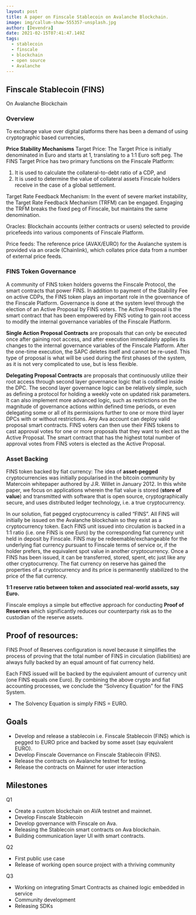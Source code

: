 ```yaml
---
layout: post
title: A paper on Finscale Stablecoin on Avalanche Blockchain.
image: img/callum-shaw-555357-unsplash.jpg
author: [Devendra]
date: 2021-02-15T07:41:47.149Z
tags:
  - stablecoin
  - finscale
  - blockchain
  - open source
  - Avalanche
---
```


## Finscale Stablecoin (FINS)
On Avalanche Blockchain

### Overview
To exchange value over digital platforms there has been a demand of using cryptographic based currencies,

**Price Stability Mechanisms**
Target Price: The Target Price is initially denominated in Euro and starts at 1, translating to a 1:1 Euro soft peg. The FINS Target Price has two primary functions on the Finscale Platform: 
1) It is used to calculate the collateral-to-debt ratio of a CDP, and 
2) It is used to determine the value of collateral assets Finscale holders receive in the case of a global settlement.

Target Rate Feedback Mechanism: In the event of severe market instability, the Target Rate Feedback Mechanism (TRFM) can be engaged. Engaging the TRFM breaks the fixed peg of Finscale, but maintains the same denomination.

Oracles: Blockchain accounts (either contracts or users) selected to provide pricefeeds into various components of Finscale Platform.

Price feeds: The reference price (AVAX/EURO) for the Avalanche system is provided via an oracle (Chainlink), which collates price data from a number of external price feeds.

### FINS Token Governance
A community of FINS token holders governs the Finscale Protocol, the smart contracts that power FINS. In addition to payment of the Stability Fee on active CDPs, the FINS token plays an important role in the governance of the Finscale Platform. Governance is done at the system level through the election of an Active Proposal by FINS voters. The Active Proposal is the smart contract that has been empowered by FINS voting to gain root access to modify the internal governance variables of the Finscale Platform.

**Single Action Proposal Contracts** are proposals that can only be executed once after gaining root access, and after execution immediately applies its changes to the internal governance variables of the Finscale Platform. After the one-time execution, the SAPC deletes itself and cannot be re-used. This type of proposal is what will be used during the first phases of the system, as it is not very complicated to use, but is less flexible.

**Delegating Proposal Contracts** are proposals that continuously utilize their root access through second layer governance logic that is codified inside the DPC. The second layer governance logic can be relatively simple, such as defining a protocol for holding a weekly vote on updated risk parameters. It can also implement more advanced logic, such as restrictions on the magnitude of governance actions within defined time periods, or even delegating some or all of its permissions further to one or more third layer DPCs with or without restrictions. Any Ava account can deploy valid proposal smart contracts. FINS voters can then use their FINS tokens to cast approval votes for one or more proposals that they want to elect as the Active Proposal. The smart contract that has the highest total number of approval votes from FINS voters is elected as the Active Proposal.

### Asset Backing

FINS token backed by fiat currency: The idea of **asset-pegged** cryptocurrencies was initially popularised in the bitcoin community by Matercoin whitepaper authored by J.R. Willet in January 2012. In this white paper, we focus on applications wherein the fiat value is stored (**store of value**) and transmitted with software that is open source, cryptographically secure, and uses distributed ledger technology, i.e. a true cryptocurrency.

In our solution, fiat pegged cryptocurrency is called “FINS”. All FINS will initially be issued on the Avalanche blockchain so they exist as a cryptocurrency token. Each FINS unit issued into circulation is backed in a 1:1 ratio (i.e. one FINS is one Euro) by the corresponding fiat currency unit held in deposit by Finscale. FINS may be redeemable/exchangeable for the underlying fiat currency pursuant to Finscale terms of service or, if the holder prefers, the equivalent spot value in another cryptocurrency. Once a FINS has been issued, it can be transferred, stored, spent, etc just like any other cryptocurrency. The fiat currency on reserve has gained the properties of a cryptocurrency and its price is permanently stabilized to the price of the fiat currency.

**1:1 reserve ratio between token and associated real-world assets, say Euro.**

Finscale employs a simple but effective approach for conducting **Proof of Reserves** which significantly reduces our counterparty risk as to the custodian of the reserve assets.

## Proof of resources: 
FINS Proof of Reserves configuration is novel because it simplifies the process of proving that the total number of FINS in circulation (liabilities) are always fully backed by an equal amount of fiat currency held​.

Each FINS issued will be backed by the equivalent amount of currency unit (one FINS equals
one Euro). By combining the above crypto and fiat accounting processes, we conclude the
“Solvency Equation” for the FINS System.
- The Solvency Equation is simply FINS = EURO.

## Goals
* Develop and release a stablecoin i.e. Finscale Stablecoin (FINS) which is pegged to EURO price and backed by some asset (say equivalent EURO).
* Develop Finscale Governance on Finscale Stablecoin (FINS).
* Release the contracts on Avalanche testnet for testing.
* Release the contracts on Mainnet for user interaction

## Milestones
Q1
* Create a custom blockchain on AVA testnet and mainnet.
* Develop Finscale Stablecoin
* Develop governance with Finscale on Ava.
* Releasing the Stablecoin smart contracts on Ava blockchain.
* Building communication layer UI with smart contracts.

Q2 
* First public use case 
* Release of working open source project with a thriving community

Q3
* Working on integrating Smart Contracts as chained logic embedded in service
* Community development 
* Releasing SDKs


